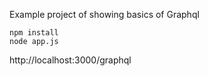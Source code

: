 Example project of showing basics of Graphql

```
npm install
node app.js
```

http://localhost:3000/graphql
